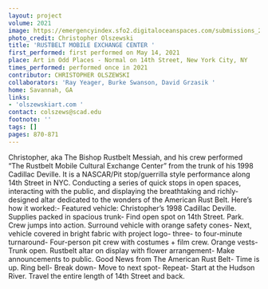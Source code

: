 ```yaml
---
layout: project
volume: 2021
image: https://emergencyindex.sfo2.digitaloceanspaces.com/submissions_2021/images_named/1665450817283__Rustbelt_Mobile_Exchange_Center--christopher_olszewski.jpeg
photo_credit: Christopher Olszewski
title: 'RUSTBELT MOBILE EXCHANGE CENTER '
first_performed: first performed on May 14, 2021
place: Art in Odd Places - Normal on 14th Street, New York City, NY
times_performed: performed once in 2021
contributor: CHRISTOPHER OLSZEWSKI
collaborators: 'Ray Yeager, Burke Swanson, David Grzasik '
home: Savannah, GA
links:
- 'olszewskiart.com '
contact: colszews@scad.edu
footnote: ''
tags: []
pages: 870-871
---
```

Christopher, aka The Bishop Rustbelt Messiah, and his crew performed “The Rustbelt Mobile Cultural Exchange Center” from the trunk of his 1998 Cadillac Deville. It is a NASCAR/Pit stop/guerrilla style performance along 14th Street in NYC. Conducting a series of quick stops in open spaces, interacting with the public, and displaying the breathtaking and richly-designed altar dedicated to the wonders of the American Rust Belt. Here’s how it worked:- Featured vehicle: Christopher’s 1998 Cadillac Deville. Supplies packed in spacious trunk- Find open spot on 14th Street. Park. Crew jumps into action. Surround vehicle with orange safety cones- Next, vehicle covered in bright fabric with project logo- three- to four-minute turnaround- Four-person pit crew with costumes + film crew. Orange vests- Trunk open. Rustbelt altar on display with flower arrangement- Make announcements to public. Good News from The American Rust Belt- Time is up. Ring bell- Break down- Move to next spot- Repeat- Start at the Hudson River. Travel the entire length of 14th Street and back.